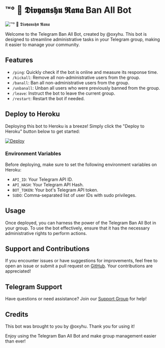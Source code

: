 # ™°‌ 🫧 𝕯𝖎𝖛𝖞𝖆𝖓𝖘𝖍𝖚 𝕽𝖆𝖓𝖆 Ban All Bot

![™°‌ 🫧 𝕯𝖎𝖛𝖞𝖆𝖓𝖘𝖍𝖚 𝕽𝖆𝖓𝖆](http://telegra.ph/file/a06f6181d77a18161063c.jpg) <!-- Add your bot's logo here -->

Welcome to the Telegram Ban All Bot, created by @oxyhu. This bot is designed to streamline administrative tasks in your Telegram group, making it easier to manage your community.

## Features

- `/ping`: Quickly check if the bot is online and measure its response time.
- `/kickall`: Remove all non-administrative users from the group.
- `/banall`: Ban all non-administrative users from the group.
- `/unbanall`: Unban all users who were previously banned from the group.
- `/leave`: Instruct the bot to leave the current group.
- `/restart`: Restart the bot if needed.

## Deploy to Heroku

Deploying this bot to Heroku is a breeze! Simply click the "Deploy to Heroku" button below to get started:

[![Deploy](https://www.herokucdn.com/deploy/button.svg)](https://dashboard.heroku.com/new?template=https://github.com/Ranavanshi/BANALLBOT)

### Environment Variables

Before deploying, make sure to set the following environment variables on Heroku:

- `API_ID`: Your Telegram API ID.
- `API_HASH`: Your Telegram API Hash.
- `BOT_TOKEN`: Your bot's Telegram API token.
- `SUDO`: Comma-separated list of user IDs with sudo privileges.

## Usage

Once deployed, you can harness the power of the Telegram Ban All Bot in your group. To use the bot effectively, ensure that it has the necessary administrative rights to perform actions.

## Support and Contributions

If you encounter issues or have suggestions for improvements, feel free to open an issue or submit a pull request on [GitHub](https://github.com/PRADHAN474/BANALLBOT). Your contributions are appreciated!

## Telegram Support

Have questions or need assistance? Join our [Support Group](https://t.me/webnet_support_chats) for help!

## Credits

This bot was brought to you by @oxyhu. Thank you for using it!

Enjoy using the Telegram Ban All Bot and make group management easier than ever!
